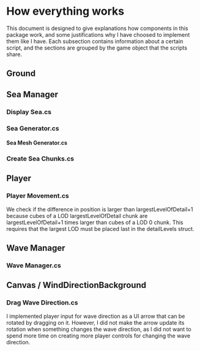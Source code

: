 # How everything works

This document is designed to give explanations how components in this package work, and some justifications why I have choosed to implement them like I have.
Each subsection contains information about a certain script, and the sections are grouped by the game object that the scripts share.

## Ground

## Sea Manager

### Display Sea.cs

### Sea Generator.cs

#### Sea Mesh Generator.cs

### Create Sea Chunks.cs


## Player

### Player Movement.cs

We check if the difference in position is larger than largestLevelOfDetail+1 
because cubes of a LOD largestLevelOfDetail chunk are largestLevelOfDetail+1 times larger than
cubes of a LOD 0 chunk.
This requires that the largest LOD must be placed last in the detailLevels struct.


## Wave Manager

### Wave Manager.cs


## Canvas / WindDirectionBackground

### Drag Wave Direction.cs

I implemented player input for wave direction as a UI arrow that can be rotated by dragging on it.
However, I did not make the arrow update its rotation when something changes the wave direction, as I did not want to spend more time
on creating more player controls for changing the wave direction.

